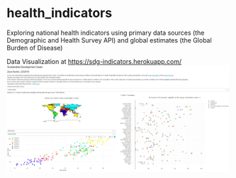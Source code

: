 health_indicators
==============================

Exploring national health indicators using primary data sources (the Demographic and Health Survey API) and global estimates (the Global Burden of Disease)

Data Visualization at https://sdg-indicators.herokuapp.com/
![Alt text](readme_images/app_snapsnot.JPG?raw=true "App snapshot")
